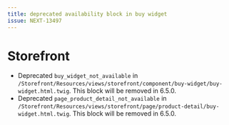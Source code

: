 ```yaml
---
title: deprecated availability block in buy widget
issue: NEXT-13497
---
```

# Storefront
* Deprecated `buy_widget_not_available` in `/Storefront/Resources/views/storefront/component/buy-widget/buy-widget.html.twig`. This block will be removed in 6.5.0.
* Deprecated `page_product_detail_not_available` in `/Storefront/Resources/views/storefront/page/product-detail/buy-widget.html.twig`. This block will be removed in 6.5.0.
